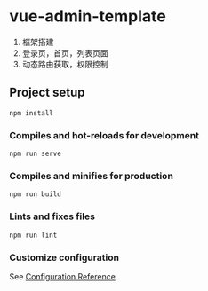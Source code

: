 # vue-admin-template

1. 框架搭建
2. 登录页，首页，列表页面
3. 动态路由获取，权限控制



## Project setup
```
npm install
```

### Compiles and hot-reloads for development
```
npm run serve
```

### Compiles and minifies for production
```
npm run build
```

### Lints and fixes files
```
npm run lint
```

### Customize configuration
See [Configuration Reference](https://cli.vuejs.org/config/).
